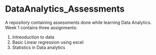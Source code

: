 # DataAnalytics_Assessments
A repository containing assessments done while learning Data Analytics.
Week 1 contains three assignments:
1. Intreoduction to data
2. Basic Linear regression using excel
3. Statistics in Data analytics
